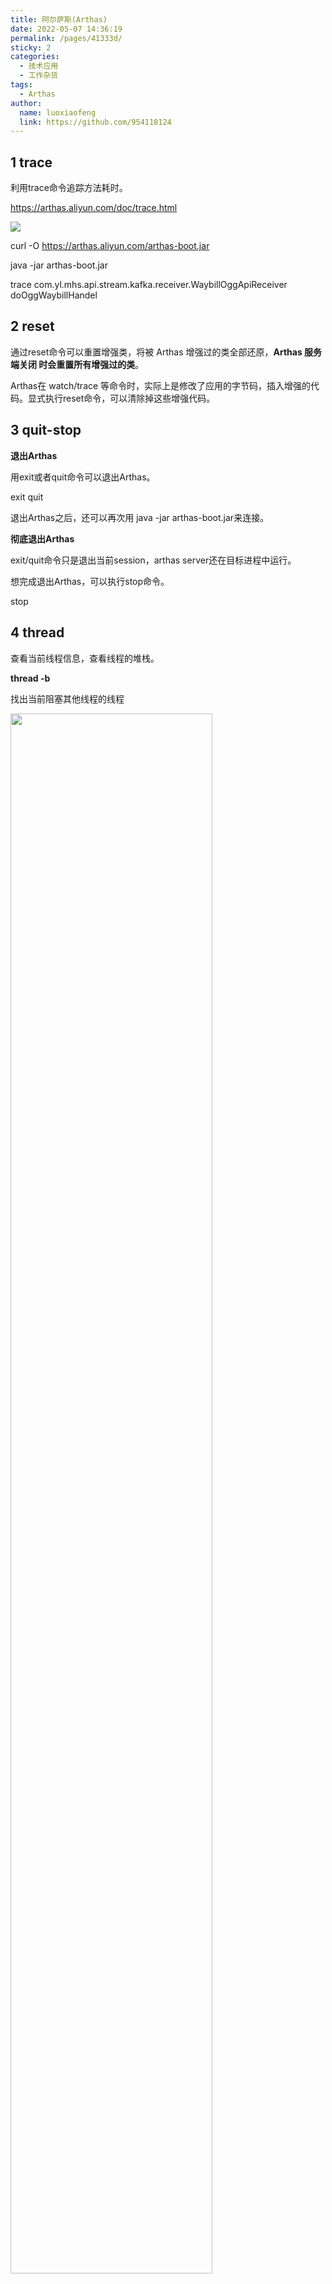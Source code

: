 ```yaml
---
title: 阿尔萨斯(Arthas)
date: 2022-05-07 14:36:19
permalink: /pages/41333d/
sticky: 2
categories:
  - 技术应用
  - 工作杂货
tags:
  - Arthas
author: 
  name: luoxiaofeng
  link: https://github.com/954118124
---
```


## 1 trace

利用trace命令追踪方法耗时。

https://arthas.aliyun.com/doc/trace.html

<img src="http://media.luoxiaofeng.cn/blog/img/5f987fcb30fb938420581eb30ec32d1f.png" class="imgcss">

curl -O https://arthas.aliyun.com/arthas-boot.jar

java -jar arthas-boot.jar

trace com.yl.mhs.api.stream.kafka.receiver.WaybillOggApiReceiver doOggWaybillHandel

<!-- more -->

## 2 reset

通过reset命令可以重置增强类，将被 Arthas 增强过的类全部还原，**Arthas 服务端关闭 时会重置所有增强过的类**。

Arthas在 watch/trace 等命令时，实际上是修改了应用的字节码，插入增强的代码。显式执行reset命令，可以清除掉这些增强代码。

## 3 quit-stop

**退出Arthas**

用exit或者quit命令可以退出Arthas。

exit quit

退出Arthas之后，还可以再次用 java -jar arthas-boot.jar来连接。

**彻底退出Arthas**

exit/quit命令只是退出当前session，arthas server还在目标进程中运行。

想完成退出Arthas，可以执行stop命令。

stop

## 4 thread

查看当前线程信息，查看线程的堆栈。

**thread -b**

找出当前阻塞其他线程的线程

<img src="http://media.luoxiaofeng.cn/blog/img/249e15f38419dc5327610163a4169769.png" class="imgcss" width="80%">

## 5 sysprop

查看当前JVM的系统属性。

<img src="http://media.luoxiaofeng.cn/blog/img/61e59f6b82d3dc24b3f291b3df117d4b.png" class="imgcss" width="80%">

## 6 heapdump

类似jmap命令的heap dump功能。

heapdump /tmp/dump.hprof

## 7 dashboard

dashboard命令可以查看当前系统的实时数据面板。

<img src="http://media.luoxiaofeng.cn/blog/img/a6a7da26ae685c3481590b9df2345434.png" class="imgcss" width="80%">

## 8 watch

观察指定方法的调用情况。能观察到的范围为：返回值、抛出异常、入参，通过编写 OGNL 表达式进行对应变量的查看。

<img src="http://media.luoxiaofeng.cn/blog/img/94a1c110b2a409c83cfee94f5183f215.png" class="imgcss" width="50%">

**观察异常信息的例子：**

watch demo.MathGame primeFactors "{params[0],throwExp}" -e -x 2

<img src="http://media.luoxiaofeng.cn/blog/img/4401c427d15dc0424d83bed27543fe1c.png" class="imgcss" width="80%">